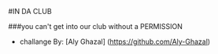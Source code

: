 #IN DA CLUB

###you can't get into our club without a PERMISSION

- challange By: [Aly Ghazal] (https://github.com/Aly-Ghazal)
